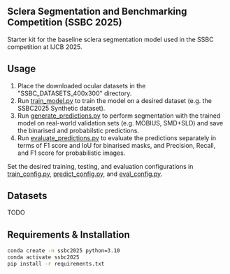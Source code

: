 ## Sclera Segmentation and Benchmarking Competition (SSBC 2025)
Starter kit for the baseline sclera segmentation model used in the SSBC competition at IJCB 2025. 

## Usage 
1. Place the downloaded ocular datasets in the "SSBC_DATASETS_400x300" directory.  
2. Run [train_model.py](https://github.com/dariant/SSBC2025_Segmentation/blob/main/train_model.py) to train the model on a desired dataset (e.g. the SSBC2025 Synthetic dataset).
3. Run [generate_predictions.py](https://github.com/dariant/SSBC2025_Segmentation/blob/main/generate_predictions.py) to perform segmentation with the trained model on real-world validation sets (e.g. MOBIUS, SMD+SLD) and save the binarised and probabilstic predictions. 
4. Run [evaluate_predictions.py](https://github.com/dariant/SSBC2025_Segmentation/blob/main/evaluate_predictions.py) to evaluate the predictions separately in terms of F1 score and IoU for binarised masks, and Precision, Recall, and F1 score for probabilistic images. 

Set the desired training, testing, and evaluation configurations in [train_config.py](https://github.com/dariant/SSBC2025_Segmentation/blob/main/configs/train_config.py), [predict_config.py](https://github.com/dariant/SSBC2025_Segmentation/blob/main/configs/predict_config.py), and [eval_config.py](https://github.com/dariant/SSBC2025_Segmentation/blob/main/configs/eval_config.py).

## Datasets
TODO

## Requirements & Installation
```bash
conda create -n ssbc2025 python=3.10
conda activate ssbc2025
pip install -r requirements.txt
```
